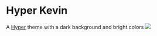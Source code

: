 # Hyper Kevin
A [Hyper](https://hyper.is) theme with a dark background and bright colors
![](screenshot.png)

